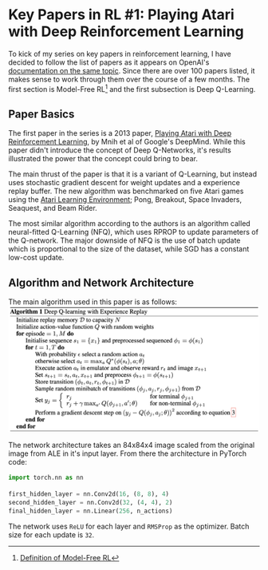 # Key Papers in RL #1: Playing Atari with Deep Reinforcement Learning

To kick of my series on key papers in reinforcement learning, I have decided to follow the list of papers as it appears on OpenAI's [documentation on the same topic](https://spinningup.openai.com/en/latest/spinningup/keypapers.html). Since there are over 100 papers listed, it makes sense to work through them over the course of a few months. The first section is Model-Free RL[^1] and the first subsection is Deep Q-Learning. 

## Paper Basics

The first paper in the series is a 2013 paper, [Playing Atari with Deep Reinforcement Learning](https://www.cs.toronto.edu/~vmnih/docs/dqn.pdf), by Mnih et al of Google's DeepMind. While this paper didn't introduce the concept of Deep Q-Networks, it's results illustrated the power that the concept could bring to bear. 

The main thrust of the paper is that it is a variant of Q-Learning, but instead uses stochastic gradient descent for weight updates and a experience replay buffer. The new algorithm was benchmarked on five Atari games using the [Atari Learning Environment](https://github.com/mgbellemare/Arcade-Learning-Environment#:~:text=The%20Arcade%20Learning%20Environment%20(ALE)%20is%20a%20simple%20object%2D,of%20emulation%20from%20agent%20design.); Pong, Breakout, Space Invaders, Seaquest, and Beam Rider.

The most similar algorithm according to the authors is an algorithm called neural-fitted Q-Learning (NFQ), which uses RPROP to update parameters of the Q-network. The major downside of NFQ is the use of batch update which is proportional to the size of the dataset, while SGD has a constant low-cost update.

## Algorithm and Network Architecture

The main algorithm used in this paper is as follows:
![Algorithm](../images/algo_DQN.png)

The network architecture takes an 84x84x4 image scaled from the original image from ALE in it's input layer. From there the architecture in PyTorch code:
```python
import torch.nn as nn

first_hidden_layer = nn.Conv2d(16, (8, 8), 4)
second_hidden_layer = nn.Conv2d(32, (4, 4), 2)
final_hidden_layer = nn.Linear(256, n_actions)
```

The network uses `ReLU` for each layer and `RMSProp` as the optimizer. Batch size for each update is `32`. 





[^1]: [Definition of Model-Free RL](https://spinningup.openai.com/en/latest/spinningup/rl_intro2.html)